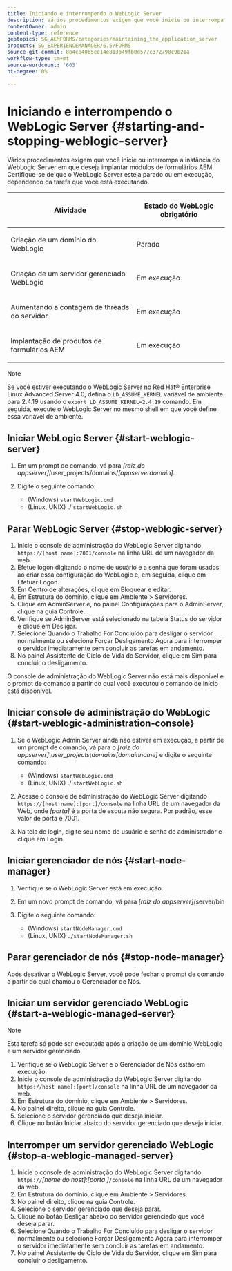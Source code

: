 ```yaml
---
title: Iniciando e interrompendo o WebLogic Server
description: Vários procedimentos exigem que você inicie ou interrompa a instância do WebLogic Server em que deseja implantar módulos de formulários AEM. Este documento descreve como iniciar e parar o WebLogic Server.
contentOwner: admin
content-type: reference
geptopics: SG_AEMFORMS/categories/maintaining_the_application_server
products: SG_EXPERIENCEMANAGER/6.5/FORMS
source-git-commit: 8b4cb4065ec14e813b49fb0d577c372790c9b21a
workflow-type: tm+mt
source-wordcount: '603'
ht-degree: 0%

---
```



# Iniciando e interrompendo o WebLogic Server {#starting-and-stopping-weblogic-server}

Vários procedimentos exigem que você inicie ou interrompa a instância do WebLogic Server em que deseja implantar módulos de formulários AEM. Certifique-se de que o WebLogic Server esteja parado ou em execução, dependendo da tarefa que você está executando.

<table>
 <thead>
  <tr>
   <th><p>Atividade</p></th>
   <th><p>Estado do WebLogic obrigatório</p></th>
  </tr>
 </thead>
 <tbody>
  <tr>
   <td><p>Criação de um domínio do WebLogic</p></td>
   <td><p>Parado</p></td>
  </tr>
  <tr>
   <td><p>Criação de um servidor gerenciado WebLogic</p></td>
   <td><p>Em execução</p></td>
  </tr>
  <tr>
   <td><p>Aumentando a contagem de threads do servidor</p></td>
   <td><p>Em execução</p></td>
  </tr>
  <tr>
   <td><p>Implantação de produtos de formulários AEM</p></td>
   <td><p>Em execução</p></td>
  </tr>
 </tbody>
</table>

>[!NOTE]
>
>Se você estiver executando o WebLogic Server no Red Hat® Enterprise Linux Advanced Server 4.0, defina o `LD_ASSUME_KERNEL` variável de ambiente para 2.4.19 usando o `export LD_ASSUME_KERNEL=2.4.19` comando. Em seguida, execute o WebLogic Server no mesmo shell em que você define essa variável de ambiente.

## Iniciar WebLogic Server {#start-weblogic-server}

1. Em um prompt de comando, vá para *[raiz do appserver]*/user_projects/domains/*[appserverdomain]*.
1. Digite o seguinte comando:

   * (Windows) `startWebLogic.cmd`
   * (Linux, UNIX) ./ `startWebLogic.sh`

## Parar WebLogic Server {#stop-weblogic-server}

1. Inicie o console de administração do WebLogic Server digitando `https://[host name]:7001/console` na linha URL de um navegador da web.
1. Efetue logon digitando o nome de usuário e a senha que foram usados ao criar essa configuração do WebLogic e, em seguida, clique em Efetuar Logon.
1. Em Centro de alterações, clique em Bloquear e editar.
1. Em Estrutura do domínio, clique em Ambiente > Servidores.
1. Clique em AdminServer e, no painel Configurações para o AdminServer, clique na guia Controle.
1. Verifique se AdminServer está selecionado na tabela Status do servidor e clique em Desligar.
1. Selecione Quando o Trabalho For Concluído para desligar o servidor normalmente ou selecione Forçar Desligamento Agora para interromper o servidor imediatamente sem concluir as tarefas em andamento.
1. No painel Assistente de Ciclo de Vida do Servidor, clique em Sim para concluir o desligamento.

O console de administração do WebLogic Server não está mais disponível e o prompt de comando a partir do qual você executou o comando de início está disponível.

## Iniciar console de administração do WebLogic {#start-weblogic-administration-console}

1. Se o WebLogic Admin Server ainda não estiver em execução, a partir de um prompt de comando, vá para o *[raiz do appserver]\user_projects\domains\[domainname]* e digite o seguinte comando:

   * (Windows) `startWebLogic.cmd`
   * (Linux, UNIX) ./ `startWebLogic.sh`

1. Acesse o console de administração do WebLogic Server digitando `https://[host name]:[port]/console` na linha URL de um navegador da Web, onde *[porta]* é a porta de escuta não segura. Por padrão, esse valor de porta é 7001.
1. Na tela de login, digite seu nome de usuário e senha de administrador e clique em Login.

## Iniciar gerenciador de nós {#start-node-manager}

1. Verifique se o WebLogic Server está em execução.
1. Em um novo prompt de comando, vá para *[raiz do appserver]*/server/bin
1. Digite o seguinte comando:

   * (Windows) `startNodeManager.cmd`
   * (Linux, UNIX) `./startNodeManager.sh`

## Parar gerenciador de nós {#stop-node-manager}

Após desativar o WebLogic Server, você pode fechar o prompt de comando a partir do qual chamou o Gerenciador de Nós.

## Iniciar um servidor gerenciado WebLogic {#start-a-weblogic-managed-server}

>[!NOTE]
>
>Esta tarefa só pode ser executada após a criação de um domínio WebLogic e um servidor gerenciado.

1. Verifique se o WebLogic Server e o Gerenciador de Nós estão em execução.
1. Inicie o console de administração do WebLogic Server digitando `https://host name]:[port]/console` na linha URL de um navegador da web.
1. Em Estrutura do domínio, clique em Ambiente > Servidores.
1. No painel direito, clique na guia Controle.
1. Selecione o servidor gerenciado que deseja iniciar.
1. Clique no botão Iniciar abaixo do servidor gerenciado que deseja iniciar.

## Interromper um servidor gerenciado WebLogic {#stop-a-weblogic-managed-server}

1. Inicie o console de administração do WebLogic Server digitando `https://`*[nome do host]:[porta ]*`/console` na linha URL de um navegador da web.
1. Em Estrutura do domínio, clique em Ambiente > Servidores.
1. No painel direito, clique na guia Controle.
1. Selecione o servidor gerenciado que deseja parar.
1. Clique no botão Desligar abaixo do servidor gerenciado que você deseja parar.
1. Selecione Quando o Trabalho For Concluído para desligar o servidor normalmente ou selecione Forçar Desligamento Agora para interromper o servidor imediatamente sem concluir as tarefas em andamento.
1. No painel Assistente de Ciclo de Vida do Servidor, clique em Sim para concluir o desligamento.

